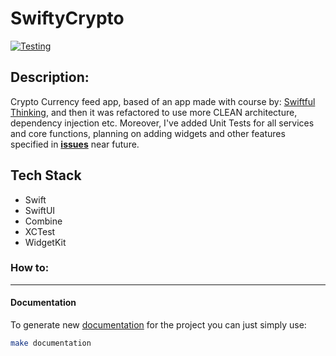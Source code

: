 # SwiftyCrypto

[![Testing](https://github.com/LSWarss/SwiftyCrypto/actions/workflows/Testing.yml/badge.svg?branch=main)](https://github.com/LSWarss/SwiftyCrypto/actions/workflows/Testing.yml)

## Description: 

Crypto Currency feed app, based of an app made with course by: [Swiftful Thinking](https://www.youtube.com/channel/UCp25X4LzOLaksp5qY0YMUzg), and then it was refactored to use more CLEAN architecture, dependency injection etc. Moreover, I've added Unit Tests for all services and core functions, planning on adding widgets and other features specified in [**issues**](https://github.com/LSWarss/SwiftyCrypto/issues) near future.


## Tech Stack
- Swift
- SwiftUI 
- Combine
- XCTest
- WidgetKit

### How to: 
---
#### Documentation
To generate new [documentation](https://lswarss.github.io/SwiftyCrypto/) for the project you can just simply use: 

```bash
make documentation
```
